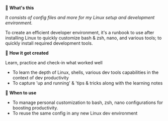 :thinking: **What's this**

_It consists of config files and more for my Linux setup and development environment._

To create an efficient developer environment, it's a runbook to use after installing Linux to quickly customize bash & zsh, nano, and various tools; to quickly install required development tools.

:clap: **How it got created**

Learn, practice and check-in what worked well
* To learn the depth of Linux, shells, various dev tools capabilities in the context of dev productivity
* To capture 'up and running' & 'tips & tricks along with the learning notes 

:rocket: **When to use**
* To manage personal customization to bash, zsh, nano configurations for boosting productivity. 
* To reuse the same config in any new Linux dev environment
